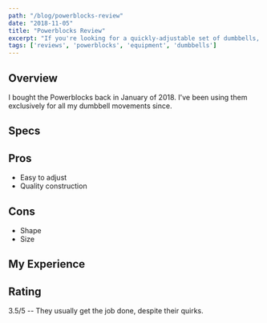 ```yaml
---
path: "/blog/powerblocks-review"
date: "2018-11-05"
title: "Powerblocks Review"
excerpt: "If you're looking for a quickly-adjustable set of dumbbells, these might be the ticket."
tags: ['reviews', 'powerblocks', 'equipment', 'dumbbells']
---
```


## Overview

I bought the Powerblocks back in January of 2018. I've been using them exclusively for all my dumbbell movements since.

## Specs

## Pros

- Easy to adjust
- Quality construction

## Cons

- Shape
- Size

## My Experience

## Rating

3.5/5 -- They usually get the job done, despite their quirks.